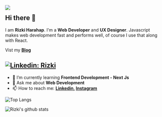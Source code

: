 <img align="left" src="https://github.com/rizkyharahap/rizkyharahap/blob/master/avatar.avifs">
       
## Hi there 👋

I am **Rizki Harahap**. I'm a **Web Developer** and **UX Designer**. Javascript makes web development fast and performs well, of course I use that along with React.

Vist my **[Blog](https://happinest.netlify.app/)**

[![Linkedin: Rizki](https://img.shields.io/badge/-Rizki-blue?style=flat-square&logo=Linkedin&logoColor=white&link=https://www.linkedin.com/in/rizki-harahap/)](https://www.linkedin.com/in/rizki-harahap/)
---

- 🌱 I’m currently learning **Frontend Development - Next Js**
- 💬 Ask me about **Web Development**
- 📫 How to reach me:
  **[Linkedin](https://www.linkedin.com/in/rizki-harahap/), [Instagram](https://www.instagram.com/rizky_haphap/)**

![Top Langs](https://github-readme-stats.vercel.app/api/top-langs/?username=rizkyharahap&layout=compact&theme=dark&hide_border=true)

![Rizki's github stats](https://github-readme-stats.vercel.app/api?username=rizkyharahap&show_icons=true&hide_border=true&theme=dark)
